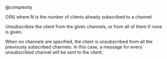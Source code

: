 @complexity

O(N) where N is the number of clients already subscribed to a channel.

Unsubscribes the client from the given channels, or from all of them if
none is given.

When no channels are specified, the client is unsubscribed from all
the previously subscribed channels. In this case, a message for every
unsubscribed channel will be sent to the client.
